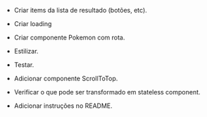 - Criar items da lista de resultado (botões, etc).
- Criar loading
- Criar componente Pokemon com rota.

- Estilizar.
- Testar.

- Adicionar componente ScrollToTop.
- Verificar o que pode ser transformado em stateless component.
- Adicionar instruções no README.
